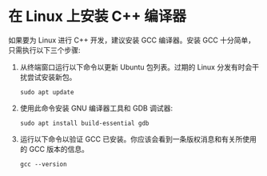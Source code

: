 <h1 data-loc-id="walkthrough.linux.install.compiler">在 Linux 上安装 C++ 编译器</h1>
<p data-loc-id="walkthrough.linux.text1">如果要为 Linux 进行 C++ 开发，建议安装 GCC 编译器。安装 GCC 十分简单，只需执行以下三个步骤:</p>
<ol>
<li><p data-loc-id="walkthrough.linux.text2">从终端窗口运行以下命令以更新 Ubuntu 包列表。过期的 Linux 分发有时会干扰尝试安装新包。</p>
<pre><code class="lang-bash">sudo apt update</code></pre>
</li>
<li><p data-loc-id="walkthrough.linux.text3">使用此命令安装 GNU 编译器工具和 GDB 调试器:</p>
<pre><code class="lang-bash">sudo apt install build-essential gdb
</code></pre>
</li>
<li><p data-loc-id="walkthrough.linux.text4">运行以下命令以验证 GCC 已安装。你应该会看到一条版权消息和有关所使用的 GCC 版本的信息。</p>
<pre><code class="lang-bash">gcc --version</code></pre>
</li>
</ol>
